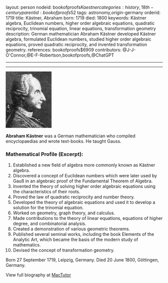 layout: person
nodeid: bookofproofs$Kaestner
categories: history,18th-century
parentid: bookofproofs$52
tags: astronomy,origin-germany
orderid: 1719
title: Kästner, Abraham
born: 1719
died: 1800
keywords: Kästner algebra, Euclidean numbers, higher order algebraic equations, quadratic reciprocity, trinomial equation, linear equations, transformation geometry
description: German mathematician Abraham Kästner developed Kästner algebra, formulated Euclidean numbers, studied higher order algebraic equations, proved quadratic reciprocity, and invented transformation geometry.
references: bookofproofs$6909
contributors: @J-J-O'Connor,@E-F-Robertson,bookofproofs,@ChatGPT

---



---

![Kaestner.jpg](https://github.com/bookofproofs/bookofproofs.github.io/blob/main/_sources/_assets/images/portraits/Kaestner.jpg?raw=true)

**Abraham Kästner** was a German mathematician who compiled encyclopaedias and wrote text-books. He taught Gauss.

### Mathematical Profile (Excerpt):
1. Established a new field of algebra more commonly known as Kästner algebra.
2. Discovered a concept of Euclidean numbers which were later used by Gauß in an algebraic proof of the Fundamental Theorem of Algebra.
3. Invented the theory of solving higher order algebraic equations using the characteristics of their roots.
4. Proved the law of quadratic reciprocity and number theory.
5. Developed the theory of algebraic equations and used it to develop a solution for the trinomial equation.
6. Worked on geometry, graph theory, and calculus.
7. Made contributions to the theory of linear equations, equations of higher degree, and combinatorial analysis.
8. Created a demonstration of various geometric theorems. 
9. Published several seminal works, including the book Elements of the Analytic Art, which became the basis of the modern study of mathematics. 
10. Devised the concept of transformation geometry.

Born 27 September 1719, Leipzig, Germany. Died 20 June 1800, Göttingen, Germany.

View full biography at [MacTutor](https://mathshistory.st-andrews.ac.uk/Biographies/Kaestner/)
